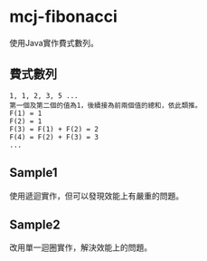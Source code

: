 # mcj-fibonacci
使用Java實作費式數列。
## 費式數列
```
1, 1, 2, 3, 5 ...
第一個及第二個的值為1，後續接為前兩個值的總和，依此類推。
F(1) = 1
F(2) = 1
F(3) = F(1) + F(2) = 2
F(4) = F(2) + F(3) = 3
...
```
## Sample1
使用遞迴實作，但可以發現效能上有嚴重的問題。

## Sample2
改用單一迴圈實作，解決效能上的問題。
